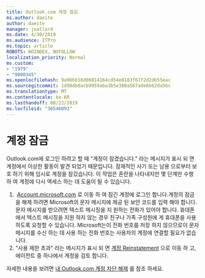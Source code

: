 ```yaml
---
title: Outlook.com 계정 잠김
ms.author: daeite
author: daeite
manager: joallard
ms.date: 4/30/2019
ms.audience: ITPro
ms.topic: article
ROBOTS: NOINDEX, NOFOLLOW
localization_priority: Normal
ms.custom:
- "1979"
- "9000345"
ms.openlocfilehash: 9a96bb18d06814164cd54e8183f67f2d2db55eac
ms.sourcegitcommit: 1d98db8acb9959aba3b5e308a567ade6b62da56c
ms.translationtype: MT
ms.contentlocale: ko-KR
ms.lasthandoff: 08/22/2019
ms.locfileid: "36546093"
---
```

# <a name="account-locked"></a>계정 잠금

Outlook.com에 로그인 하려고 할 때 "계정이 잠겼습니다." 라는 메시지가 표시 되 면 계정에서 이상한 활동이 발견 되었기 때문입니다. 잠재적인 사기 또는 남용 으로부터 보호 하기 위해 임시로 계정을 잠갔습니다. 이 작업은 혼란을 나타내지만 몇 단계만 수행 하 여 계정에 다시 액세스 하는 데 도움이 될 수 있습니다.

1.  [Account.microsoft.com](https://go.microsoft.com/fwlink/?linkid=2090484) 로 이동 하 여 잠긴 계정에 로그인 합니다.계정의 잠금을 해제 하려면 Microsoft의 문자 메시지에 제공 된 보안 코드를 입력 해야 합니다. 문자 메시지를 받으려면 텍스트 메시징을 지 원하는 전화가 있어야 합니다. 휴대폰에서 텍스트 메시징을 지원 하지 않는 경우 친구나 가족 구성원에 게 휴대폰을 사용 하도록 요청할 수 있습니다. Microsoft는이 전화 번호를 저장 하지 않으므로이 문자 메시지를 수신 하는 데 사용 하는 전화 번호는 사용자의 계정에 연결할 필요가 없습니다.
2. "사용 제한 초과" 라는 메시지가 표시 되 면 [계정 Reinstatement](https://go.microsoft.com/fwlink/?linkid=2090483) 으로 이동 하 고, 에이전트 중 하나에서 계정을 검토 합니다.

자세한 내용을 보려면 [내 Outlook.com 계정 차단 해제](https://support.office.com/article/f4ad2701-d166-4d8b-8a6a-9af2a1f8a4c4?wt.mc_id=Office_Outlook_com_Alchemy) 를 참조 하세요. 